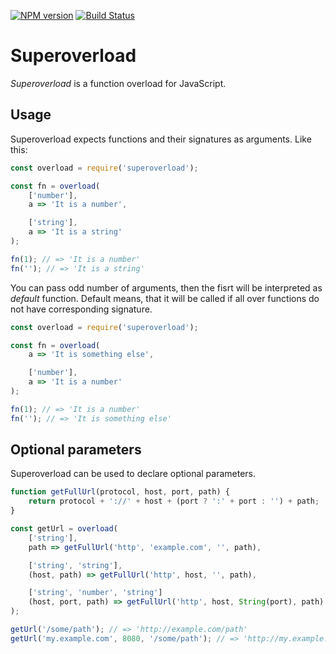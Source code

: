 [![NPM version](https://img.shields.io/github/package-json/v/verkholantsev/superoverload.svg)](https://www.npmjs.com/package/superoverload)
[![Build Status](https://img.shields.io/travis/verkholantsev/superoverload.svg)](https://travis-ci.org/verkholantsev/superoverload)

# Superoverload

_Superoverload_ is a function overload for JavaScript.

## Usage

Superoverload expects functions and their signatures as arguments. Like this:

```javascript
const overload = require('superoverload');

const fn = overload(
    ['number'],
    a => 'It is a number',

    ['string'],
    a => 'It is a string'
);

fn(1); // => 'It is a number'
fn(''); // => 'It is a string'
```

You can pass odd number of arguments, then the fisrt will be interpreted as _default_ function. Default means, that it will be called if all over functions do not have corresponding signature.

```javascript
const overload = require('superoverload');

const fn = overload(
    a => 'It is something else',

    ['number'],
    a => 'It is a number'
);

fn(1); // => 'It is a number'
fn(''); // => 'It is something else'
```

## Optional parameters

Superoverload can be used to declare optional parameters.

```javascript
function getFullUrl(protocol, host, port, path) {
    return protocol + '://' + host + (port ? ':' + port : '') + path;
}

const getUrl = overload(
    ['string'],
    path => getFullUrl('http', 'example.com', '', path),

    ['string', 'string'],
    (host, path) => getFullUrl('http', host, '', path),

    ['string', 'number', 'string']
    (host, port, path) => getFullUrl('http', host, String(port), path)
);

getUrl('/some/path'); // => 'http://example.com/path'
getUrl('my.example.com', 8080, '/some/path'); // => 'http://my.example.com:8080/somepath'
```
